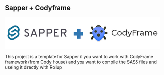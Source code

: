 ## Sapper + Codyframe

<img src="./explanation/sapper and codyframe.png">


This project is a template for Sapper if you want to work with CodyFrame framework (from Cody House) and you want to compile the SASS files and useing it directly with Rollup
